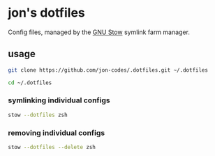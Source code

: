 # jon's dotfiles

Config files, managed by the [GNU Stow](https://www.gnu.org/software/stow/) symlink farm manager.

## usage

```bash
git clone https://github.com/jon-codes/.dotfiles.git ~/.dotfiles

cd ~/.dotfiles
```

### symlinking individual configs

```bash
stow --dotfiles zsh
```

### removing individual configs

```bash
stow --dotfiles --delete zsh
```

